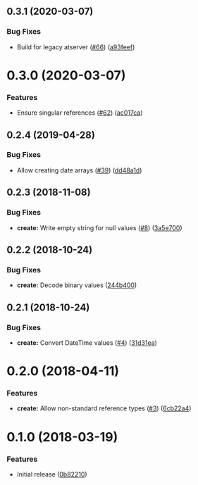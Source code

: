 <a name="0.3.1"></a>
## 0.3.1 (2020-03-07)


### Bug Fixes

* Build for legacy atserver ([#66](https://github.com/atSCM/server-scripts/issues/66)) ([a93feef](https://github.com/atSCM/server-scripts/commits/a93feef))




<a name="0.3.0"></a>
# 0.3.0 (2020-03-07)


### Features

* Ensure singular references ([#62](https://github.com/atSCM/server-scripts/issues/62)) ([ac017ca](https://github.com/atSCM/server-scripts/commits/ac017ca))




<a name="0.2.4"></a>
## 0.2.4 (2019-04-28)


### Bug Fixes

* Allow creating date arrays ([#39](https://github.com/atSCM/server-scripts/issues/39)) ([dd48a1d](https://github.com/atSCM/server-scripts/commits/dd48a1d))




<a name="0.2.3"></a>
## 0.2.3 (2018-11-08)


### Bug Fixes

* **create:** Write empty string for null values ([#8](https://github.com/atSCM/server-scripts/issues/8)) ([3a5e700](https://github.com/atSCM/server-scripts/commits/3a5e700))




<a name="0.2.2"></a>
## 0.2.2 (2018-10-24)


### Bug Fixes

* **create:** Decode binary values ([244b400](https://github.com/atSCM/server-scripts/commits/244b400))




<a name="0.2.1"></a>
## 0.2.1 (2018-10-24)


### Bug Fixes

* **create:** Convert DateTime values ([#4](https://github.com/atSCM/server-scripts/issues/4)) ([31d31ea](https://github.com/atSCM/server-scripts/commits/31d31ea))




<a name="0.2.0"></a>
# 0.2.0 (2018-04-11)


### Features

* **create:** Allow non-standard reference types ([#3](https://github.com/atSCM/server-scripts/issues/3)) ([6cb22a4](https://github.com/atSCM/server-scripts/commits/6cb22a4))




<a name="0.1.0"></a>
# 0.1.0 (2018-03-19)


### Features

* Initial release ([0b82210](https://github.com/atSCM/server-scripts/commits/0b82210))



